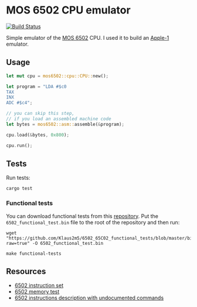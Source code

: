 # MOS 6502 CPU emulator

[![Build Status](https://travis-ci.org/alexander-akhmetov/mos6502.svg?branch=master)](https://travis-ci.org/alexander-akhmetov/mos6502)

Simple emulator of the [MOS 6502](https://en.wikipedia.org/wiki/MOS_Technology_6502) CPU.
I used it to build an [Apple-1](https://github.com/alexander-akhmetov/apple1) emulator.

## Usage

```rust
let mut cpu = mos6502::cpu::CPU::new();

let program = "LDA #$c0
TAX
INX
ADC #$c4";

// you can skip this step,
// if you load an assembled machine code
let bytes = mos6502::asm::assemble(&program);

cpu.load(&bytes, 0x800);

cpu.run();
```

## Tests

Run tests:

```shell
cargo test
```

### Functional tests

You can download functional tests from this [repository](https://github.com/Klaus2m5/6502_65C02_functional_tests).
Put the `6502_functional_test.bin` file to the root of the repository and then run:

```shell
wget "https://github.com/Klaus2m5/6502_65C02_functional_tests/blob/master/bin_files/6502_functional_test.bin?raw=true" -O 6502_functional_test.bin

make functional-tests
```

## Resources

* [6502 instruction set](https://www.masswerk.at/6502/6502_instruction_set.html#BIT)
* [6502 memory test](http://www.willegal.net/appleii/6502mem.htm)
* [6502 instructions description with undocumented commands](http://www.zimmers.net/anonftp/pub/cbm/documents/chipdata/64doc)
